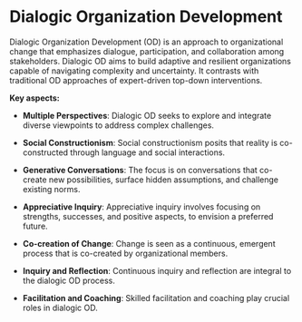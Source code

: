 # Dialogic Organization Development

Dialogic Organization Development (OD) is an approach to organizational change that emphasizes dialogue, participation, and collaboration among stakeholders. Dialogic OD aims to build adaptive and resilient organizations capable of navigating complexity and uncertainty.  It contrasts with traditional OD approaches of expert-driven top-down interventions.

**Key aspects:**

* **Multiple Perspectives**: Dialogic OD seeks to explore and integrate diverse viewpoints to address complex challenges.

* **Social Constructionism**: Social constructionism posits that reality is co-constructed through language and social interactions.

* **Generative Conversations**: The focus is on conversations that co-create new possibilities, surface hidden assumptions, and challenge existing norms.

* **Appreciative Inquiry**: Appreciative inquiry involves focusing on strengths, successes, and positive aspects, to envision a preferred future.

* **Co-creation of Change**: Change is seen as a continuous, emergent process that is co-created by organizational members.

* **Inquiry and Reflection**: Continuous inquiry and reflection are integral to the dialogic OD process.

* **Facilitation and Coaching**: Skilled facilitation and coaching play crucial roles in dialogic OD.
